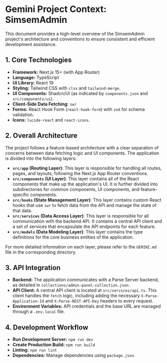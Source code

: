 # Gemini Project Context: SimsemAdmin

This document provides a high-level overview of the SimsemAdmin project's architecture and conventions to ensure consistent and efficient development assistance.

## 1. Core Technologies

- **Framework:** Next.js 15+ (with App Router)
- **Language:** TypeScript
- **UI Library:** React 19
- **Styling:** Tailwind CSS with `clsx` and `tailwind-merge`.
- **UI Components:** Shadcn/UI (as indicated by `components.json` and `src/components/ui`).
- **Client-Side Data Fetching:** `swr`
- **Forms:** React Hook Form (`react-hook-form`) with `zod` for schema validation.
- **Icons:** `lucide-react` and `react-icons`.

## 2. Overall Architecture

The project follows a feature-based architecture with a clear separation of concerns between data fetching logic and UI components. The application is divided into the following layers:

-   **`src/app` (Routing Layer)**: This layer is responsible for handling all routes, pages, and layouts, following the Next.js App Router conventions.
-   **`src/components` (UI Layer)**: This layer contains all of the React components that make up the application's UI. It is further divided into subdirectories for common components, UI components, and feature-specific components.
-   **`src/hooks` (State Management Layer)**: This layer contains custom React hooks that use `swr` to fetch data from the API and manage the state of that data.
-   **`src/services` (Data Access Layer)**: This layer is responsible for all communication with the backend API. It contains a central API client and a set of services that encapsulate the API endpoints for each feature.
-   **`src/models` (Data Modeling Layer)**: This layer contains the type definitions for the core business entities of the application.

For more detailed information on each layer, please refer to the `GEMINI.md` file in the corresponding directory.

## 3. API Integration

- **Backend:** The application communicates with a Parse Server backend, as detailed in `collections/admin-panel-collection.json`.
- **API Client:** A central API client is located at `src/services/api.ts`. This client handles the `fetch` logic, including adding the necessary `X-Parse-Application-Id` and `X-Parse-REST-API-Key` headers to every request.
- **Environment Variables:** API credentials and the base URL are managed through a `.env.local` file.

## 4. Development Workflow

- **Run Development Server:** `npm run dev`
- **Create Production Build:** `npm run build`
- **Linting:** `npm run lint`
- **Dependencies:** Manage dependencies using `package.json`.

